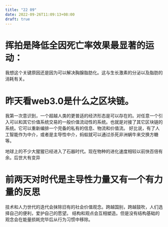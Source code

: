 ```yaml
---
title: "22 09"
date: 2022-09-26T11:09:13+08:00
draft: true
---
```


# 挥拍是降低全因死亡率效果最显著的运动：
   我想这个关键原因还是因为可以解决胸腺脂肪化。这与生长激素的分泌以及脂肪的消耗有关。

# 昨天看web3.0是什么之区块链。
   我第一次意识到，一个超越人类的更普适的经济形态是可以存在的。对任意一个引入可以和其它价值系统交易的一般价值流动性的系统。也就是对接了其它区块链的系统。它可以重新编排一个完备的私有的信息、物流和价值流。
   好比说，有了人工智能作为中介，或者是主导性中介，蚂蚁就可以通过杀死非洲蜗牛来交换方糖等。

   地球上的不少大猩猩已经进入了石器时代。现在物种的进化速度相较以前快百倍有余。后世大有变异

# 前两天对时代是主导性力量又有一个有力量的反思
   技术和人力世代的迭代会抹除旧有的社会价值观念。跨越国别，跨越鼓吹，人们选择自己的便利，爱护自己的愿望。
   结构和观点会互相塑造。但是没有结构基础的观念会在能量损耗完毕后从行为习惯中移除。